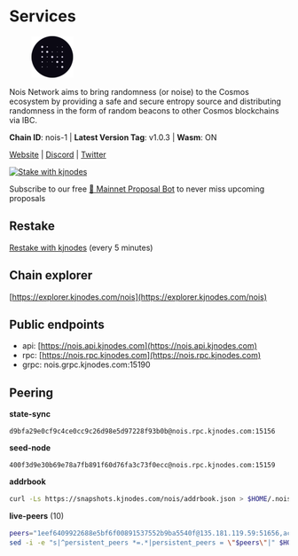 # Services

<figure><img src="https://raw.githubusercontent.com/kj89/cosmos-images/main/logos/nois.png" alt=""><figcaption></figcaption></figure>

Nois Network aims to bring randomness (or noise)  to the Cosmos ecosystem by providing a safe and  secure entropy source and distributing randomness  in the form of random beacons to other Cosmos blockchains via IBC.

**Chain ID**: nois-1 | **Latest Version Tag**: v1.0.3 | **Wasm**: ON

[Website](https://nois.network) | [Discord](https://discord.gg/dHdpwtEb6F) | [Twitter](https://twitter.com/NoisRNG)

[![Stake with kjnodes](https://i.ibb.co/cr44Q8j/button-stake-with-kjnodes.png)](https://restake.app/nois/noisvaloper1fe7ju873fkknmfrmytaft93y5rlf0xcrqtp39k)

Subscribe to our free [🤖 Mainnet Proposal Bot](https://t.me/kjnodes_proposal_bot) to never miss upcoming proposals

## Restake

[Restake with kjnodes](https://restake.app/nois/noisvaloper1fe7ju873fkknmfrmytaft93y5rlf0xcrqtp39k) (every 5 minutes)
## Chain explorer
[https://explorer.kjnodes.com/nois](https://explorer.kjnodes.com/nois)

## Public endpoints

* api: [https://nois.api.kjnodes.com](https://nois.api.kjnodes.com)
* rpc: [https://nois.rpc.kjnodes.com](https://nois.rpc.kjnodes.com)
* grpc: nois.grpc.kjnodes.com:15190

## Peering

**state-sync**

```text
d9bfa29e0cf9c4ce0cc9c26d98e5d97228f93b0b@nois.rpc.kjnodes.com:15156
```

**seed-node**

```text
400f3d9e30b69e78a7fb891f60d76fa3c73f0ecc@nois.rpc.kjnodes.com:15159
```

**addrbook**
```bash
curl -Ls https://snapshots.kjnodes.com/nois/addrbook.json > $HOME/.noisd/config/addrbook.json
```

**live-peers** (10)
```bash
peers="1eef6409922688e5bf6f00891537552b9ba5540f@135.181.119.59:51656,acf21becb9397db3dc7ad29cd11993c8869d0ad3@65.21.52.246:26656,d2041f5d812b4fb196d5210a287448b68fe7bef9@95.217.104.49:51656,6ef1914f30ac7becdf2c718b65c61cd618b7021a@57.128.144.242:26656,d9bfa29e0cf9c4ce0cc9c26d98e5d97228f93b0b@65.109.88.38:15156,dd7607ce23081b71310137221ebe4610c3114bea@57.128.20.163:17356,3784e5ecd7f703c8a37427463e9c7c7b31389345@142.132.211.91:51656,e541e3a182bcb8d8da8cea17716d12f0b730a0a6@144.76.40.53:17356,eeb51b9e6c7d6de977e3c6419f3bba78263b4b7e@192.99.32.49:26656,83e530ade685efa61579eccd9f990462cd0ff36e@5.189.157.124:21656"
sed -i -e "s|^persistent_peers *=.*|persistent_peers = \"$peers\"|" $HOME/.noisd/config/config.toml
```
